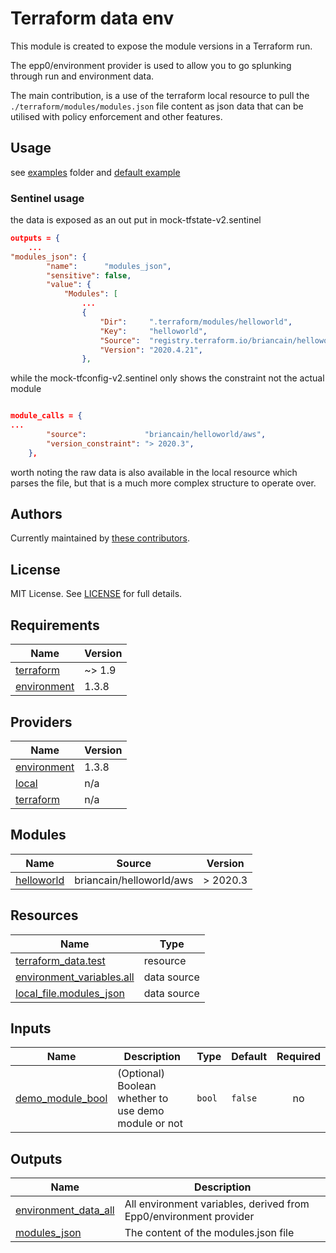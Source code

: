 # Terraform data env

This module is created to expose the module versions in a Terraform run. 

The epp0/environment provider is used to allow you to go splunking through run and environment data.

The main contribution, is a use of the terraform local resource to pull the `./terraform/modules/modules.json` file content as json data that can be utilised with policy enforcement and other features.


## Usage

see [examples](https://github.com/abuxton/terraform-data-env/blob/0.0.7/examples/) folder and [default example](https://github.com/abuxton/terraform-data-env/blob/0.0.7/examples/default/README.md)

### Sentinel usage

the data is exposed as an out put in mock-tfstate-v2.sentinel

```json
outputs = {
    ...
"modules_json": {
		"name":      "modules_json",
		"sensitive": false,
		"value": {
			"Modules": [
                ...
				{
					"Dir":     ".terraform/modules/helloworld",
					"Key":     "helloworld",
					"Source":  "registry.terraform.io/briancain/helloworld/aws",
					"Version": "2020.4.21",
				},

```

while the mock-tfconfig-v2.sentinel only shows the constraint not the actual module

```json

module_calls = {
...
        "source":             "briancain/helloworld/aws",
		"version_constraint": "> 2020.3",
	},

```
worth noting the raw data is also available in the local resource which parses the file, but that is a much more complex structure to operate over.

## Authors

Currently maintained by [these contributors](https://github.com/abuxton/terraform-data-env/graphs/contributors).

## License

MIT License. See [LICENSE](https://github.com/abuxton/terraform-data-env/blob/0.0.7/LICENSE) for full details.

<!-- BEGIN_TF_DOCS -->
## Requirements

| Name | Version |
|------|---------|
| <a name="requirement_terraform"></a> [terraform](#requirement\_terraform) | ~> 1.9 |
| <a name="requirement_environment"></a> [environment](#requirement\_environment) | 1.3.8 |

## Providers

| Name | Version |
|------|---------|
| <a name="provider_environment"></a> [environment](#provider\_environment) | 1.3.8 |
| <a name="provider_local"></a> [local](#provider\_local) | n/a |
| <a name="provider_terraform"></a> [terraform](#provider\_terraform) | n/a |

## Modules

| Name | Source | Version |
|------|--------|---------|
| <a name="module_helloworld"></a> [helloworld](#module\_helloworld) | briancain/helloworld/aws | > 2020.3 |

## Resources

| Name | Type |
|------|------|
| [terraform_data.test](https://registry.terraform.io/providers/hashicorp/terraform/latest/docs/resources/data) | resource |
| [environment_variables.all](https://registry.terraform.io/providers/EppO/environment/1.3.8/docs/data-sources/variables) | data source |
| [local_file.modules_json](https://registry.terraform.io/providers/hashicorp/local/latest/docs/data-sources/file) | data source |

## Inputs

| Name | Description | Type | Default | Required |
|------|-------------|------|---------|:--------:|
| <a name="input_demo_module_bool"></a> [demo\_module\_bool](#input\_demo\_module\_bool) | (Optional) Boolean whether to use demo module or not | `bool` | `false` | no |

## Outputs

| Name | Description |
|------|-------------|
| <a name="output_environment_data_all"></a> [environment\_data\_all](#output\_environment\_data\_all) | All environment variables, derived from Epp0/environment provider |
| <a name="output_modules_json"></a> [modules\_json](#output\_modules\_json) | The content of the modules.json file |
<!-- END_TF_DOCS -->